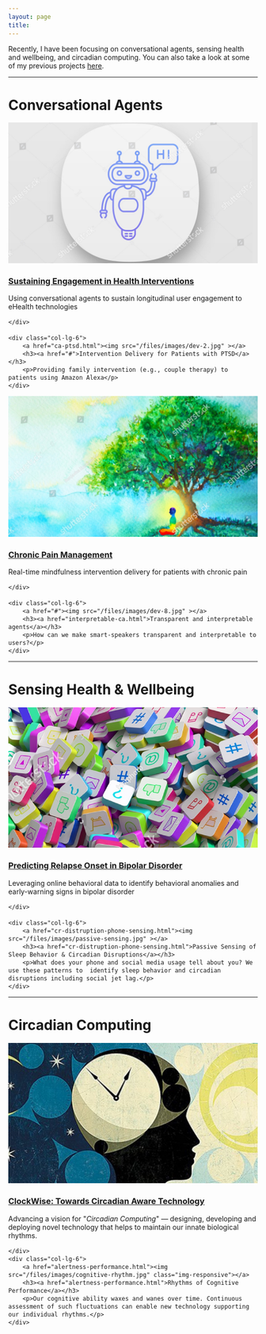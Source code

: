 ```yaml
---
layout: page
title: 
---
```


Recently, I have been focusing on conversational agents, sensing health and wellbeing, and circadian computing.
You can also take a look at some of my previous projects [here](archived.html).

<div class="row">
    <div class="col-md-12 text-center">
        <hr>
        <h1> Conversational Agents </h1>
    </div>
</div>

<div class="row">
    <div class="col-lg-6">
        <a href="ca-engagement.html"><img src="/files/images/dev-1.jpg" ></a>
        <h3><a href="#">Sustaining Engagement in Health Interventions</a></h3>
        <p>Using conversational agents to sustain longitudinal user engagement to eHealth technologies</p>

    </div>

    <div class="col-lg-6">
        <a href="ca-ptsd.html"><img src="/files/images/dev-2.jpg" ></a>
        <h3><a href="#">Intervention Delivery for Patients with PTSD</a></h3>
        <p>Providing family intervention (e.g., couple therapy) to patients using Amazon Alexa</p>
    </div>

</div>

<div class="row">
    <div class="col-lg-6">
        <a href="ca-pain.html"><img src="/files/images/dev-3.jpg" ></a>
        <h3><a href="#">Chronic Pain Management</a></h3>
        <p>Real-time mindfulness intervention delivery for patients with chronic pain</p>

    </div>

    <div class="col-lg-6">
        <a href="#"><img src="/files/images/dev-8.jpg" ></a>
        <h3><a href="interpretable-ca.html">Transparent and interpretable agents</a></h3>
        <p>How can we make smart-speakers transparent and interpretable to users?</p>
    </div>
</div>

<div class="row">
    <div class="col-md-12 text-center">
        <hr>
        <h1> Sensing Health & Wellbeing </h1>
    </div>
</div>

<div class="row">
    <div class="col-lg-6">
        <a href="#"><img src="/files/images/dev-5.jpg" ></a>
        <h3><a href="bd-prediction.html">Predicting Relapse Onset in Bipolar Disorder</a></h3>
        <p>Leveraging online behavioral data to identify behavioral anomalies and early-warning signs in bipolar disorder</p>

    </div>

    <div class="col-lg-6">
        <a href="cr-distruption-phone-sensing.html"><img src="/files/images/passive-sensing.jpg" ></a>
        <h3><a href="cr-distruption-phone-sensing.html">Passive Sensing of Sleep Behavior & Circadian Disruptions</a></h3>
        <p>What does your phone and social media usage tell about you? We use these patterns to  identify sleep behavior and circadian disruptions including social jet lag.</p>
    </div>


</div>




<div class="row">
    <div class="col-md-12 text-center">
        <hr>
        <h1> Circadian Computing </h1>
    </div>
</div>

<div class="row">
    <div class="col-lg-6">
        <a href="clockwise.html"><img src="/files/images/clockwise-1.jpg" ></a>
        <h3><a href="clockwise.html">ClockWise: Towards Circadian Aware Technology</a></h3>
        <p>Advancing a vision for "<em>Circadian Computing</em>" — designing, developing and deploying novel technology that helps to maintain our innate biological rhythms.</p>

    </div>
    <div class="col-lg-6">
        <a href="alertness-performance.html"><img src="/files/images/cognitive-rhythm.jpg" class="img-responsive"></a>
        <h3><a href="alertness-performance.html">Rhythms of Cognitive Performance</a></h3>
        <p>Our cognitive ability waxes and wanes over time. Continuous assessment of such fluctuations can enable new technology supporting our individual rhythms.</p>
    </div>

</div>
